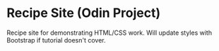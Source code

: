 # Recipe Site (Odin Project)

Recipe site for demonstrating HTML/CSS work. Will update styles with Bootstrap if tutorial doesn't cover.
